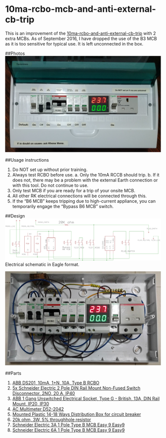 # 10ma-rcbo-mcb-and-anti-external-cb-trip

This is an improvement of the [10ma-rcbo-and-anti-external-cb-trip](../10ma-rcbo-and-anti-external-cb-trip/) with 2 extra MCBs. As of September 2016, I have dropped the use of the B3 MCB as it is too sensitive for typical use. It is left unconnected in the box.

##Photos
![Screen](images/10ma-rcbo-mcb-and-anti-external-cb-trip-front-open.jpg)

##Usage instructions
1. Do NOT set up without prior training.
2. Always test RCBO before use. 
  a. Only the 10mA RCCB should trip.
  b. If it does not, there may be a problem with the external Earth connection or with this tool. Do not continue to use.
3. Only test MCB if you are ready for a trip of your onsite MCB.
4. All other RK electrical connections will be connected through this.
5. If the “B6 MCB” keeps tripping due to high-current appliance, you can temporarily engage the “Bypass B6 MCB” switch.

##Design
![Screen](10ma-rcbo-mcb-and-anti-external-cb-trip.png)
Electrical schematic in Eagle format.

![Screen](images/10ma-rcbo-mcb-and-anti-external-cb-trip-internal.jpg)

##Parts
1. [ABB DS201, 10mA, 1+N, 10A, Type B RCBO](https://sg.rs-online.com/web/p/rcbos/7674049/) 
2. [5x Schneider Electric 2 Pole DIN Rail Mount Non-Fused Switch Disconnector, 2NO, 20 A, IP40](https://sg.rs-online.com/web/p/non-fused-switch-disconnectors/7907434/)
3. [ABB 1 Gang Unswitched Electrical Socket, Type G - British, 13A, DIN Rail Mount, IP20, IP30](https://sg.rs-online.com/web/p/electrical-sockets/8294571/)
4. [AC Multimeter D52-2042](http://www.aliexpress.com/item/DIN-RAIL-Dual-led-display-Red-green-AC80-300V-AC0-1-99-9A-Digital-voltmeter-ammeter/32304010220.html)
5. [ Mounted Plastic 14-18 Ways Distribution Box for circuit breaker](http://www.aliexpress.com/item/14-18-ways-Plastic-distribution-box-for-circuit-breaker-indoor-on-the-wall/32276160760.html)
6. [20k ohm, 3W, 5% throughhole resistor](http://sg.element14.com/vishay-bc-components/pr03000202002jac00/metal-film-resistor-20-kohm-3/dp/1755172)
7. [Schneider Electric 3A 1 Pole Type B MCB Easy 9 Easy9](http://sg.rs-online.com/web/p/residential-mcbs/8508596/)
8. [Schneider Electric 6A 1 Pole Type B MCB Easy 9 Easy9](http://sg.rs-online.com/web/p/residential-mcbs/8508599/)
